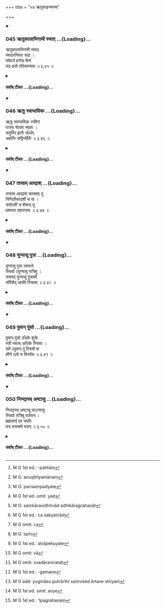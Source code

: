 +++
title = "०४ ऋतुसङ्गमनम्"

+++
<div class="js_include" includetitle="true" newlevelforh1="3" unfilled url="/kalpAntaram/smRtiH/manuH/vishvAsa-prastutiH/03/045_RtukAlAbhigAmI_syAt.md">
<details open><summary><h3>045 ऋतुकालाभिगामी स्यात् ...{Loading}...</h3></summary>

ऋतुकालाभिगामी स्यात्  
स्वदारनिरतः सदा ।  
पर्ववर्जं व्रजेच् चैनां  
तद्-व्रतो रतिकाम्यया  ॥ ३.४५ ॥
</details>
</div>
<div class="js_include collapsed" newlevelforh1="4" title="सर्वाष् टीकाः" unfilled url="/kalpAntaram/smRtiH/manuH/sarvASh_TIkAH/03/045_RtukAlAbhigAmI_syAt.md">
<details><summary><h4>सर्वाष् टीकाः ...{Loading}...</h4></summary>
<details><summary>गङ्गानथ-मूलानुवादः</summary>

One should observe the rule of approaching (one’s wife) during the period of her season,—ever attached to his own wife. In consideration of her he may approach her with a desire for sexual intercourse, except on the sacred days.—(45)
</details>
<details><summary>मेधातिथिः</summary>

उक्तो विवाहः । तस्मिन् निर्वृत्ते समुपयाते दारत्वे तद् अहर् एवेच्छयोपगमे प्राप्ते तन्निवृत्त्यर्थम् इदम् आरभ्यते । 

- न विवाहसमनन्तरं तद् अहर् एव गच्छेत्, किं तर्हि ऋतुकालं प्रतीक्षेत । गृह्यकारैस् तु "अत ऊर्ध्वम् अक्षारलवणाशिनौ ब्रह्मचारिणाव् अधःशायिनौ स्यातां । त्रिरात्रं द्वादशरात्रं संवत्सरं वा" (आश्ग् १.७.११) पठितम् । तत्र सत्य् अपि संवत्सरस्यान्तरापतिते[^१०४] ऋतौ गमनं नास्ति । एवम् अस्मात् कालाद् ऊर्ध्वम् असत्य् ऋतौ गमनं नास्ति । एवम् एते स्मृती अविरोधिन्यौ भवतः । त्रिरात्रादीनां तु विकल्पः अत्यन्तरागपीडितयोर् गमनम्, दैयवतोर् तु ब्रह्मचर्यम् ।


[^१०४]:
     M G 1st ed.: -patitaṃ

- **ऋतुर्** नाम स्त्रीणां शोणितदर्शनोपलक्षितः शरीरावस्थाविशेषो गर्भग्रहणसमर्थः काल उच्यते । उपलक्षणत्वाच् च दर्शनस्य निर्वृत्ते ऽस्मिन् वक्ष्यमाणकालानुवर्ती भवत्य् एव । तस्य काल **ऋतुकालः** । साहचर्याद् वा काल एव ऋतुः । तथा च समानाधिकरणसमासः । ऋतुकाले ऽभिगन्तुं व्रतम् अस्येत्य् **ऋतुकालाभिगामी** । व्रते इति णिनिः (पाण् ३.२.२०) यथा स्थण्डिलशायी अश्राद्धभोजीति । **स्याद्** भवेद् इत्य् अर्थः । यद्य् अप्य् अस्तिपरा विधिविभक्तिस् तथाप्य् उपगमव्यापारं निदधाति, **अभिगामी स्याद्** अभिगच्छेद् इत्य् अर्थः । न ह्य् अनुपगच्छन्न् अभिगामी भवति ।

- <u>कीदृशं</u> पुनर् एतद् व्रतम् । किम् ऋताव् अभिगन्तव्यम् एव, अथर्ताव् एव गन्तव्यम् इति । एतद् उक्तं भवति । किम् अयं नियम उत परिसंख्येति । ननु च व्रतम् इति शास्त्रतो नियम उच्यते । तत्रैव चायं णिनिः । अतः परिसंख्या कथम् आशङ्क्यते ।

- <u>उच्यते</u> । परिसंख्यायाम् अपि शास्त्रीयत्वं नियमरूपता च विद्यत इति दर्शयिष्यामः । 

- <u>कस्</u> तर्ह्य् अन्योर् विशेषः । 

- <u>विधिविशेषो</u> नियमः । 

- <u>अथ</u> विधिः कः । 

- <u>यः</u> शब्दः कर्तव्यताबोधकः "अग्निहोत्रं जुहुयात् स्वर्गकामः" इति । न ह्य् अग्निहोत्रस्यैतद् वचनम् अन्तरेणान्यतः कुतश्चित् कर्तव्यतावगमः । नियमः पुनर् यत्रादृष्टसिद्ध्यर्थस्य वचनम् अन्तरेण पाक्षिकी प्राप्तिः । यथा "समे यजेत" इति दर्शपौर्णमासादियागविधानाद् देशमात्रम् आक्षिप्तम् । न हि कश्चिद् देशम् अनाश्रित्य यागप्रयोगः संभवति । द्विविधश् च देशः, समो विषमश् च । यत्र यदा तावत् समे यजेत तदैतद् वचनम् अनुवाद एव । यदा त्व् इच्छाया निरङ्कुशत्वाद् विषमे यियक्षति तदैतद् वचनं समदेशं विदधद् अर्थवत्, विहिते समे विषमस्यानाश्रयणम् अविधानात् । एतत् सामर्थ्यात् तन्निवृत्तिः । विधिनिबन्धने ह्य् अनुष्ठाने किम् इत्य् अविहितं क्रियेत । तत्करणे हि न यथाचोदितानुष्ठानसिद्धिः । 

- इदं चात्र स्मार्तम् उदाहरणम् । "प्राङ्मुखो ऽन्नानि भुञ्जीत" । भुञ्जानस्य यदृच्छया यां कांचिद् दिशम् आश्रित्य भोजनं प्राप्तम् । तत्र कदाचित् प्राची कदाचिद् इतरा या काचित् प्राप्ता । तत्र यदा प्राची न तदेतरा, यदेतरा न तदा प्राचीति । तत्राप्राप्तिपक्षे विध्यर्थं वचनं "प्राङ्मुखो ऽन्नानि भुञ्जीत" इति । तत्रातिक्रमाच् छास्त्रार्थं जहाति । 

- एवम् इह यदृच्छयोपगमनम् ऋताव् अनुपगमनम्, पक्षे विधीयमानम् उपगमनम् अननुष्ठीयमानम्[^१०५], शास्त्रातिक्रमकारितां जनयेत् । यथान्ये शास्त्रविहितार्था अतिक्रम्यमाणाः प्रायश्चित्तहेतवो भवन्ति तथानुगमनम् । 


[^१०५]:
     M G: anuṣṭhīyamānaṃ

- अथर्ताव् अनृतौ च गमने रागतः प्राप्ते वचनम् ऋताव् उपेयाद् इति, तदैवं वचनं मृग्यते- ऋताव् एवोपेयाद् अनृताउ न गच्छेत् । यथा "पञ्च पञ्चनखा भक्ष्याः" इति क्षुत्प्रतिघातेनार्थेन शशकादिष्व् अपि पञ्चनखेषु भक्ष्यता प्रसक्ता तद्व्यतिरिक्तेष्व् अपि वानरादिषु । न च तत्र पर्यायेणैव प्रवृत्तिः । युगपत् तत्र चान्यत्र च प्रसक्तौ "पञ्च पञ्चनखा भक्ष्याः" इति वचनम् इतरपरिसंख्यानार्थं संपद्यते[^१०६] । एवम् इह परिसंख्येति ।


[^१०६]:
     M G: parisaṃpadyate

- <u>ननु</u> च परिसंख्यां दोषत्रयवतीम् आचक्षते । त्रयो हि तत्र दोषाः प्रादुःष्युः, स्वार्थत्यागः परार्थकल्पना प्राप्तबाधश् च । "पञ्च पञ्चनखा भक्ष्याः" इति यदान्वयतः पञ्चनखविषयं भक्षणं प्रतीयते तदा तत्त्यक्तं भवति, तद्व्यतिरिक्तनिषेधपरत्वाद् वाक्यस्य । अश्रुतश् च निषेधः, अतः परार्थकल्पना । अर्थित्वाच् च सर्वविषयं भक्षणं यत् प्राप्तं तस्य बाधः । एवम् एतेन परिसंख्यायां त्रयो दोषाः ।

- <u>नैतत् सारम्</u> । सत्य् अर्थित्वे श्रुत्यर्थासंभवे वाक्यस्यानर्थक्यं मा भूद् इत्य् एतत्परता न विरुद्धा ।

- विधिर् अत्यन्तम् अप्राप्तौ नियमः पाक्षिके सति ।

- तत्र चान्यत्र च प्राप्तौ परिसंख्या नखिष्व् इव ॥ (त्व् १.२.४२)

- किं पुनर् अत्र युक्तम् । "तत्र चान्यत्र च प्राप्तौ" परिसंख्यालक्षणस्य विद्यमानत्वात् परिसंख्येति । ऋताव् अपि गमनं प्राप्तम् अनृताव् अपि । न तु यदर्तौ तदानृताव् इति । यथा सत्य् अर्थित्वे यद्[^१०७] भोजनं तत्र नियमो ऽश्राद्धम् न पुनर् आहारत्यागेन अश्राद्धम् एव भुञ्जान आस्ते । एवम् इह सति खेदे यद् गमनं तत्र नियमो ऽनृतौ न गच्छेद् इत्य् अवगच्छति । अर्थित्वाच् च गमने प्रसक्ते कालविदानपरतैव युक्ता वाक्यस्य । अन्यथानारब्धो ऽर्थ उपदिष्टः स्यात् । किंचापत्योत्पत्तिविधेः कृतविवाहस्यानुष्टेयत्वाद् ऋतौ च तत्संभवात् प्राप्तम् एव गमनम् । उत्पन्नपुत्रस्य च न द्वितीयपुत्रोत्पादनं वैधम् । अपत्यम् उत्पादयेद् इत्य् एकत्वविवक्षायां विध्यर्थनिवृत्तेः । न च गमनम् एवादृष्टार्थतया शक्यं विधातुम् । संकारविधित्वाधिकारग्रहणात्[^१०८] कल्पनायाश् चाशक्यत्वाद्[^१०९] अपत्योत्पत्तिविध्याक्षेपाद् ऋतौ गमनस्य । यदि चात्रर्ताव् उपेयाद् इति तद् अनृतुप्रतिषेधार्थम् । तत्रानुवादः परं परिसंख्या । तत्र ह्य् अर्थान्तरलक्षणयाप्य् अर्थवत्ता भवति ।


[^१०९]:
     M G 1st ed.: ca śakyatvād


[^१०८]:
     M G: saṃkāravidhitvād adhikāragrahaṇāt


[^१०७]:
     M G 1st ed. omit: yad

- एवं च[^११०] कृत्वा गौतमीयेनाविप्रतिपत्तिः । एवं तत्रोक्तम्- "ऋताव् उपेयात् सर्वत्र वा प्रतिषिद्धवर्जम्" इति (ग्ध् ५.१–२) । "सत्वत्र वा" इत्य् एष विकल्पः कामचारानुज्ञानार्थः । न पुनः सर्वदर्ताव् अनृतौ च नियमोपपत्तिः । यदि च पूर्वत्र "ऋताव् उपेयात्" इति नियमः, "सर्वत्र वा" इत्य् अत्रापि स एवोपेयाद् इत्य् अनुप्रयुज्यमानशब्दो नियमार्थः प्राप्नोति एकप्रक्रमत्वात्, न हि[^१११] स एव शब्दः पुनर् अनुच्चार्यमाणो भिन्नार्थो भवितुं युक्तः । न चर्तोर् अन्यत्र नियमार्थतोपपद्यते इत्य् उक्तम् । तस्माद् ऋतौ गमनवचनम् अनृतौ प्रतिषेधार्थम् । तत्रानुत्पन्नपुत्रस्य विध्यन्तरान् नियम एव । उत्पन्नपुत्रस् तु यथाकामी ।


[^१११]:
     M G: tarhi


[^११०]:
     M G omit: ca

- अनृतौ प्रतिषिद्धे गमने भार्येच्छया पुनः प्रतिप्रसूयते **पर्ववर्जं व्रजेच् चैनां तद्व्रत** इति । **तद्** इति भार्यायाः प्रत्यवमर्शः । तच्चित्तग्रहणं व्रतम् अस्येति **तद्व्रतः** । **रतिकाम्यया** विनाप्य् अपत्यार्थेनोत्पन्नपुत्र ऋताव् अनुत्पन्नपुत्रो वानृतौ सुरतसंभोगेच्छया **तद्व्रत एनां व्रजेन्** नात्मेच्छयेत्य् अर्थः । 

- अथ वा **तच्**छब्दो **रतिकाम्यये**त्य् अत्राप्य् अपेक्ष्यते,[^११२] स्मृतिशास्त्रत्वाद् अस्य । तद् रतिकाम्यया पर्ववर्जम् अन्यत्रापि व्रजेत् । तत्रैवाकारश्लेषो द्रष्टव्यः, अरतिकाम्यया अत्मन इति शेषः । यथा तु व्याख्यातं तथा न किंचिद् अत्राप्रश्लेषेणापि वा[^११३] तच्छब्दस्य समासोपसर्जनस्यासंबन्धेन । पर्वाणि वक्ष्यति । अमावास्याम् अष्टमीं च पौर्णमासीं चतुर्दशीम् इति । **स्वदारनिरतः**[^११४] । स्वदारेषु निरतः स्यात् तत्प्रीतिभावनापरः । अथ वा स्वदारेष्व् एव रमते न परदारान् रमयेद् इति परदारप्रतिषेधः । **सदा** यावज्जीवम् एतद् व्रतं परिपालनीयम् । 


[^११४]:
     M G omit: svadāranirataḥ


[^११३]:
     M G omit: vā


[^११२]:
     M G 1st ed.: atrāpekṣyate

- अतः स्थितम् एतत् । त्रीणि वाक्यान्य् अत्र- ऋतुकालाभिगामी स्याद् इत्य् एतद् एकम् । अनुत्पन्नपुत्रस्य नियमानुवादरूपं द्वितीयम्, भार्याप्रयुक्तस्य पर्ववर्जम् ऋताव् अनृतौ च न सुरतेच्छया । स्वदारनिरत इति तृतीयम् । एषां च पदयोजना- ऋतुकालाभिगामी स्याद् अपत्यार्थम्, रतिकाम्यया तु तद्व्रत एनां व्रजेत्, स्वदारनिरतश् च स्यात् ॥ ३.४५ ॥
</details>
<details><summary>गङ्गानथ-भाष्यानुवादः</summary>

Marriage has been described. Marriage having been accomplished, and the
wifehood of the girl having been established, one might have the idea
that he was entitled to have intercourse with her that same day; hence,
with a view to preclude the possibility of this being done, the text
proceeds with the following rules.

One should not have recourse to his wife immediately after marriage, on
the same day; he should wait for her puberty. In fact, the authors of
*Gṛhyasūtras* have declared that ‘after marriage, for three days or
twelve days, or tor a year, the pair should take food without salt,
observing continence and lying down upon the ground.’ (*Āśvalayana*, 1.
8. 10-12.) Hence, if puberty appears in course of the year, there should
be no intercourse; similarly, even after the said time, there is to be
no intercourse before puberty. In this manner, there is to inconsistency
between the present text and the rule laid down by Aśvalāyana. As for
the mention of the option of ‘three days,’ etc., what is meant is that,
if the pair happen to be very passionate, they might adopt the lesser
periods, but others should observe continence (for the full period of
twelve months).

‘*Season*’ is that period of time during which the bodily condition of
woman is marked by a flow of blood and indicates her capacity for
conception. The actual sight of blood being merely an indication, even
after the actual flow has ceased, the time that follows—up to the limit
to be described below—is also called the ‘season.’ Or, because of the
association of the name ‘season’ with the term ‘period,’ the period
itself may be regarded as the ‘season;’ and in this case, we would have
the appositional compound (in ‘*ṛtukāla*’).

The person who has resolved to approach only during the season is culled
‘*one who observes the rule* *of* *approaching only during the season*;’
the affix ‘*ṇini*’ (in *gāmī*) having the sense of *vote* or *resolve*,
according, to Pāṇini 3. 2. 20; just as we have in the case of such terms
as ‘*sthaṇḍilaśāyī*,’ ‘*aśrāddhabhojī*,’ and the like.

‘*Syāt*’— should be. Even though the injunctive ending has been added to
the root ‘*as*,’ *to be*, yet what it enjoins is the act of
‘approaching;’ the phrase ‘*abhigāmī syāt*’ being equivalent to
‘*abhigacchet*, ‘should approach;’ specially as, unless one does the act
of *approaching*, he cannot become ‘*abhigāmin*.’

What sort of ‘*rule*’ is this? (*a*) is it that one must approach her
during the ‘season?’ (*b*) or that he should approach *her only*, during
the ‘season?’ That is to say, is the rule *restrictive* or *preclusive*?

“Well, the very name ‘*vrata*,’ ‘*vow*,’ indicates scriptural
*restriction*; and the verbal affix ‘*ṇini*’ denotes ‘vow;’ so that why
should there be any question of its being *preclusive?*”

Our answer to this is as follows:—We shall show later on that
*preclusion* also is scriptural in character and restrictive in form.

“What then is the difference between the two?”

Restriction is supplementary to Injunction.

“What is Injunction?”

Injunction is that word which expresses the idea of some act to be done;
*e.g*., in the sentence ‘one desirous of Heaven should offer the
Agnihotra.’ With the exception of this sentence, there are no other
words which could give us the idea of the *Agnihotra* as something to be
done. We have ‘restriction’ in a case where the partial idea of
something to be done for the purpose of a transcendental result is
obtained even without the scriptural words; *e.g*., if we have the
injunction ‘one should offer the sacrifice on even ground,’ in
connection with the *Daśapūrṇamāsa* sacrifices, the idea of some place
in general where they are to be performed is implied by the nature of
the act itself; no sacrifice can be performed, except at some place; and
places are of two kinds, *even* and *uneven*; now, in the event of the
sacrificer happening to select an even spot \[merely on the strength of
the general injunction of the sacrifice\],—the words, ‘should offer the
sacrifice on even ground,’ become merely descriptive; but if, by reason
of man’s desire being untramelled, some one were to elect to perform his
sacrifice on *uneven* ground, then the words, ‘should offer the
sacrifice on even ground,’ become useful by asserting the necessity of
adopting *even* ground; for, when the words clearly enjoin the *even*
ground, the avoiding of *uneven* ground follows directly from the fact
of its not being enjoined; so that the avoiding of uneven ground is
obtained from the implication of the injunction of even ground. For
every performance being dependent upon injunction, wherefore could there
be adoption of what is not enjoined at all? If such were adopted, there
would be no accomplishment of the act in due accordance with what has
been enjoined.

\[ The above being an example of Restriction from *Śrauta* literature\]
we have an example from *Smārta* literature in the shape of the
Injunction—‘One should eat food facing the East.’ When a man is going to
take food, it is open to him to face any direction he likes; so that at
one time he might face the East, at another he might face the West, or
any other direction; and when he would face the East, he would not face
any other, while when he would face another direction he would not face
the East. Hence in the event of the man electing to face another
direction, the injunction that ‘one should eat food facing the East’
comes in useful; and by disobeying this, one would be transgressing a
scriptural injunction.

Similarly, in the case in question, the act of approaching one’s wife at
any time one chooses aṇd not approaching her during the ‘season,’ would
make one open to the charge of transgressing the scriptural injunction;
as he would, partially (*i.e*., by not approaching during ‘season,’ and
by approaching out of season) be omitting to do what has been directly
enjoined; and the act of approaching (out of season) would make him
subject to expiation in the same manner as the transgressing of other
acts enjoined in the scriptures. When it is open to one to approach
one’s wife, through passion, both during ‘season’ and out of it, then we
have use for such a direction as ‘one should approach one’s wife *only
during season, and never out of season*,’ Just as the direction ‘five
five-nailed animals are edible,’ has its use when it is open to man,
under the influence of hunger, to eat the hare, etc., (which are
permitted), as well as the monkey and the rest (which are not
permitted). In this case, there is nothing to indicate that the two sets
of animals may he eaten in turn (as it is possible in the case of the
approaching of one’s wife during ‘season’ and also, at another time,
‘out of season’). So that in the case just cited (of the edibility of
five five-nailed animals), there is possibility of both (eating of hare,
etc., and eating of monkey, etc.) being done simultaneously; and hence
we have the direction ‘*only five* five-nailed animals are edible,’
which serves to preclude the other alternative (of *all* five-nailed
animals being eaten). And thus, in this case, we have *Preclusion*.

“But they say that Preclusion is beset with three defects: in every case
of Preclusion three defects crop up: (1) the renouncing of its meaning,
(2) the assuming of a different meaning and (3) the setting aside of
what is possible.

\(1\) Now in the case of the words, ‘five five-nailed animals are
edible,’ the idea afforded by it is in the affirmative form—‘five
five-nailed animals should be eaten:’ and this is renounced when the
words are taken to mean the negativing of the eating of animals other
than the five.

\(2\) Further, no negation is expressed by the words of the sentence;
hence, when it is taken as *preclusive*, a meaning different from its
own becomes assumed.

\(3\) Lastly, it being open to the hungry man to eat all animals, when
the sentence is token as preclusive, that which is possible becomes set
aside. These are the three defects that beset every case of preclusion.”

There is nothing in all this. If the man is hungry, the eating of
animals is already open to him; so that no injunction being needed for
that purpose, it is not possible for the sentence to be taken in its
direct sense (that certain animals shall be eaten); and hence, in order
to guard against the futility of the injunction (if token
affirmatively), if it is taken in the negative sense (of *preclusion*),
there can be no incongruity in this. It has been thus declared—‘when
what is laid down is what is absolutely unknown, it is a case of
*injunction*; it is a case of *Restriction* when the course laid down is
partially (*i.e*., optionally) possible; and it is a case of
*Preclusion* when what is laid down is possible, as also something
else.’ (*Tantravārtika* 1. 2. 42).

Now we have to consider what is the right view to take in regard to our
text.

Since the present case fulfills the condition of Preclusion that ‘what
is laid down is possible, as well as something else,’ it should be taken
as a Preclusion. It is possible for the man to approach his wife ‘during
the season’ as well as ‘out of season;’ but if the approaching is done
‘daring season,’ then it cannot be done ‘out of season’ at the same time
(*i.e*., both alternatives are not possible at the same time). Just as
when the man is hungry, it is open to him to eat at *śrāddhas* as well
as not at *śrāddhas*; and when the rule says, ‘he should eat not at
*śrādḍha*,’ he simply avoids eating at *śrāddhas*; and he does not give
up all food, seeking thereby to obey the injunction of not eating at
*śrāddhas*;—similarly, when the man has a longing for intercourse, it is
open to him to have recourse to it at all times, and we understand the
present rale to mean that ‘one should not approach one’s wife out of
season.’ The act of approaching itself being already possible by reason
of the man himself desiring it, it is only right that the sentence
should be taken as laying down the proper time for that act. Otherwise,
it would be prescribing something not referred to before at all.
Farther, the obeying of the injunction of begetting children is possible
only for one who has married; and this begetting is possible only by
approaching one’s wife daring ‘season;’ so that the act of approaching
daring ‘Beason’ is already rendered possible by all this. Then, again,
for one who has already got a child, the act of approaching oue’s wife
again for the purpose of begetting a second child cannot be regarded as
being done in accordance with the injunction of begetting children, for
the injunction being in the form ‘one should beget a child,’ and the
singular number in ‘child’ being meant to be significant, the injunction
will have been duly fulfilled by the- begetting of the first child.
\[Thus, then, there would be no point in the present text enjoining the
act of approaching one’s wife during ‘season’\]. Nor could the
approaching be taken as laid down for the purpose of accomplishing a
transcendental result; because it is not possible to impose upon it
either the character of a sacramental rite, or that of an act for a
definite result; specially, as the act of approaching during ‘season’ is
already implied by the injunction of ‘begetting a child.’ From all this
it follows that the statement that ‘one should approach one’s wife
during season’ is meant to prohibit the act ‘out of season;’ so that, in
its own(?) form, it is merely re-iterative (of what has been enjoined in
regard to the begetting of a child), but in its indirect sense it is a
*Preclusion*. And when thus taken in this indirect sense, the passage
comes to serve a distinctly useful purpose.

When it is thus, taken, then this text does not conflict with what has
been said in Gautama’s work. In the latter, it is asserted—‘one should
approach one’s wife during season, or at all times, with the exception
of the sacred days’ (5. 1-2); and here the phrase, ‘or at all times,’
mentions an option, which permits freedom of action; and there would be
no point in laying down any such rule as ‘one may do the act *at all
times*, during season as well as out of season;’ and (as the words
stand) when the preceding clause is taken as laying down the rule that
‘one should approach one’s wife during season,’ the same verb, ‘should
approach,’ being construed with the subsequent phrase, ‘at all times,’
this also would have to be regarded as a rule, occurring as it does in
the same context as the preceding rule; specially because, so long as
the word is not actually repeated in the text (and is construed with the
latter clause only as it stands in the preceding clause), no different
meaning can be attributed to it. And it has already been explained that
there would be no point in any restriction being imposed, apart from the
‘season.’

From all this it follows that the assertion regarding ‘approaching
during season’ is meant to prohibit the act ‘out of season.’ For one who
has not yet got a son, the restriction (regarding approaching during
season only) is got at from a different injunction (that of begetting a
child); but for one who has already got a son might do what he likes
(hence the prohibition becomes useful).

The act of approaching the wife out of season having been prohibited,
the text proceeds to make an exception in the case of the wife evincing
a desire for intercourse—‘*In consideration of her, he may approach her,
except on the sacred days*.’ ‘Her’ refers to *the wife*. ‘*In
consideration of her*,’—*i.e*., intent upon pleasing her mind.

‘*With the desire for sexual intercourse*,’ ‘*ratikāmyayā*,’ *i.e*., in
consideration of her wishes,—not by one’s own wish—one may approach her
with a view to the pleasures of sexual intercourse,—one who has already
got a son may do this during ‘season,’ and one who has not got a son may
do it out of season.

Or, the pronoun ‘*tat*’ (in ‘*tadvrataḥ*’) may be construed with
‘*ratikāmyayā*;’ such irregular construction being permissible, in view
of the work being a text-book of *Smṛti*. The meaning in this case would
be—‘with a view to giving *her* pleasure, he may approach her at other
times also, except on the sacred days.’ And in this case, we might
assume the presence of an ‘a,’ the term being ‘*aratikāmyayā*’—*i.e*.,
‘*not* with a view to giving pleasure to himself.’ But in the
explanation that has been given before, there would be no use for
assuming this ‘a,’ nor for construing the pronoun ‘*tat*’ apart from its
context.

The ‘*sacred days*’ shall be described later on (4. 128) as—‘the
moonless day, the eighth day, the full-moon day and the fourteenth day.’

‘*Attached to his own wife*’—*i.e*, one should be ever bent upon
satisfying her. Or, it may be taken as the prohibition of having
recourse to others’ wives, the meaning being—that ‘one should love one’s
own wife, and should never make love to the wife of another person.’

‘*Ever*’—throughout life one should observe this rule.

Thus the conclusion is that the present verse contains three
statements.—(1) the first is that ‘one should approach one’s wife during
season,’ which only reiterates a rule already laid down elsewhere for
one who has not yet got a son; (2) the second statement is that ‘when
urged by one’s wife, one should approach her with a view to sexual
intercourse, during season as well as out of season, except on the
sacred days;’ (3) and the third is that ‘one should be attached to one’s
own wife only.’ The verbal construction would be (*a*) ‘one should
approach one’s wife during season,’ for the purpose of begetting
children; (*b*) ‘with a desire for sexual intercourse he should, in
consideration of her, approach her;’ (*c*) ‘he should be attached to his
own wife.’—(45)
</details>
<details><summary>गङ्गानथ-टिप्पन्यः</summary>

‘*Tadvrataḥ*’—‘In consideration of her’ (Medhātithi and
Kullūka);—‘careful to keep the said rule regarding the *Parvas*’
(Nārāyaṇa). The *Parvas* are described in 4.128.

This verse is quoted in *Parāśaramādhava* (Ācāra, p. 497), which adds
the following explanation;—‘*Ṛtu*’, ‘season’, is the name given to the
period of sixteen days, counted from the first day of the menstrual
flow,—during which the woman is capable of conceiving;—during this
‘season’ one should always approach his wife for the purpose of
obtaining a child; and if is only his wife that the man should
approach;—but during the ‘season’ the ‘second days’ should be
avoided:—even apart from the season,one may approach his wife, when
specially desired by her.

It is quoted in *Vīramitrodaya* (Saṃskāra, p. 162), which explains
‘*tadvrataḥ*’ as ‘intent upon begetting a child’; and it is added that
what is meant is that ‘one should never omit to approach his wife during
her season’.

*Vīramitrodaya* (Āhnika, p. 558) quotes the verse and adds the following
notes:—‘*Ṛtu*’, ‘season’, denotes the woman’s capacity of conceiving;
and the time during which the capacity is present is called the ‘period
of the season’—‘*Tadvrataḥ*’ means ‘who is intent upon the
approaching’;—this approaching during the period beyond the ‘season’ is
sanctioned with a view to guarding the impassioned woman from going
astray.

This is quoted in *Hemādri* (Kāla, p. 724):—and in *Smṛticandrikā*
(Saṃskāra, p. 41), which explains ‘*tadvrataḥ*’ as ‘bent upon getting a
son’, and adds that the implication is that ‘during the period, even
though the man may not be keenly desirous of intercourse, yet he should
have recourse to his wife for the purpose of begetting a son’, as
otherwise he would be incurring a sin.
</details>
<details><summary>गङ्गानथ-तुल्य-वाक्यानि</summary>

**(verses 3.45-50)  
**

*Gautama* (5.1-2).—‘He shall approach her during the season; or on all
days except those that have been prohibited.’

*Āpastamba-Dharmasūtra* (2.1.15, 18).—‘By approaching his wife during
the seasons, one maintains one’s vows; even during the intervening days,
ho should approach only his wife.’

*Vaśiṣṭha* (12.18).—‘He should have intercourse only with his wife,
during her seasons, except the forbidden days.’

*Viṣṇu* (69.1).—‘He shall not approach his wife on the eighth,
fourteenth and fifteenth days of the fortnight.’

*Yājñavalkya* (1.79-81).—‘Sixteen are the *nights of season* for women;
during this season, he shall lie with her on the even nights, avoiding
the first four nights; acting thus, he would be as good as a Religious
Student. In approaching his wife, he shall avoid the asterisms of Maghā
and Mūla. Or, he may approach her according to his desire, always
bearing in mind what is good for women; he should ever remain devoted to
his own wife.’

*Pāraskara Gṛhyasūtra* (1.11.7-8).—‘Having married her, he should go to
her during her seasons; or whenever they desire.’

*Hārīta* (Vīramitrodaya-Āhnika, p. 559).—‘After she has bathed on the
fourth day, he shall approach her on the even nights.’

*Ātharvaṇa Śruti* (Parāśaramādhava, p. 497).—‘Those who have recourse to
sexual intercourse during the day, pour out their life-breath; if one
has intercourse during the night, it is as good as celibacy.’

*Śaṅkha-Likhita* (Parāśaramādhava, p. 497).—‘Even during the period, one
shall not have intercourse during the day.’

*Devala* (Parāśaramādhava, p. 498).—‘If a man, when healthy, does not
approach his wife during the period, he incurs the sin of killing the
embryo.’

*Baudhāyana* (Parāśaramādhava, p. 498).—‘If a man approaches not his
wife during the period, for three years, he incurs the sin of killing
the embryo. He who approaches not his wife during the period, and who
approaches her apart from the period, the sin of both is equal, as also
that of the man who throws out his semen unnaturally.’

*Bṛhaspati* (Parāśaramādhava, p. 499).—‘Excess of woman’s seed makes the
progeny female, excess of man’s seed makes the progeny male; therefore
for increasing his seed, the man shall eat oily and delicious food.’
</details>
<details><summary>Bühler</summary>

045	Let (the husband) approach his wife in due season, being constantly satisfied with her (alone); he may also, being intent on pleasing her, approach her with a desire for conjugal union (on any day) excepting the Parvans.
</details>
</details>
</div>
<div class="js_include" includetitle="true" newlevelforh1="3" unfilled url="/kalpAntaram/smRtiH/manuH/vishvAsa-prastutiH/03/046_RtuH_svAbhAvikaH.md">
<details open><summary><h3>046 ऋतुः स्वाभाविकः ...{Loading}...</h3></summary>

ऋतुः स्वाभाविकः स्त्रीणां  
रात्रयः षोडश स्मृताः ।  
चतुर्भिर् इतरैः सार्धम्  
अहोभिः सद्विगर्हितैः  ॥ ३.४६ ॥
</details>
</div>
<div class="js_include collapsed" newlevelforh1="4" title="सर्वाष् टीकाः" unfilled url="/kalpAntaram/smRtiH/manuH/sarvASh_TIkAH/03/046_RtuH_svAbhAvikaH.md">
<details><summary><h4>सर्वाष् टीकाः ...{Loading}...</h4></summary>
<details><summary>गङ्गानथ-मूलानुवादः</summary>

Sixteen days, including the four days that are censured by good men, have been declared to be the normal “season” for women.—(46)
</details>
<details><summary>मेधातिथिः</summary>

ऋतुलक्षणार्थं श्लोको ऽयम् । वैद्यकादिशास्त्रावगम्यो ऽयम् अर्थो न विधिमूल एव । एवं "युग्मासु पुत्राः" (म्ध् ३.४८) इत्य् एताव् अपि श्लोकौ । 

- **षोडशरात्रयस्** ताः **स्त्रीणां** मासि मासि **स्वाभाविक ऋतुः** । प्रमाणान्तरमूलत्वाच् चाश्रुतम् अपि मासि मासीति गम्यते । स्वभावे भवः **स्वाभाविकः** स्वस्थप्रकृतीनां यो भवति । व्याध्यादिना कस्याश्चित् प्राप्तकालो ऽपि निवर्तते, घृततिलाध्यौषधोपयोगेन रतिवशेन चाकाले ऽपि संवर्तते । अतः स्वाभाविक ऋतुस् ता रात्रय उच्यन्ते । **चतुर्भिर् इतरैः** । चत्वार्य् अहानि यानि **सद्भिर् विगर्हितानि,** प्रतिषिद्धस्त्रीस्पर्शसंभाषणादीनि, तानि च प्रथमशोणितप्रदर्शनात् प्रभृति । अहर्ग्रहणं च सर्वाहोरात्रोपलक्षणार्थम् । **तैः सह** ॥ ३.४६ ॥
</details>
<details><summary>गङ्गानथ-भाष्यानुवादः</summary>

The verse is meant to provide a definition of ‘season;’ and what is
stated here is based upon medical science, not upon any scriptural
injunctions. Similarly, the two verses beginning with the
*forty-eighth*.

‘*Sixteen days*,’ in every month, constitute the ‘natural season’ for
women. That ‘every month’ is meant, we gather from other sources, though
it is not mentioned in this verse.

‘*Normal*’—what comes by nature; *i.e*., what happens in the case of
women in normal health; in cases of disease and such other causes, the
flow is absent even when the time has arrived; and by means of such
medicines as butter and sesamum, and so forth, or by excessive sexual
intercourse, the flow is brought on even before time. Hence the sixteen
days are called the ‘normal season.’

‘*Including the four days*’—the four days that are censured by all good
men, during which the touching of, and conversing with, the woman has
been prohibited; these are the four days beginning with the first day on
which the flow of blood becomes visible. ‘*Day*’ stands for ‘day and
night.’
</details>
<details><summary>गङ्गानथ-टिप्पन्यः</summary>

This verse is quoted in *Parāśaramādhava* (Ācāra, p. 437) in support of
the view that counting from the first day of the menses, sixteen days
constitute the ‘season’, of which the first four days are condemned by
good men.

*Vīramitrodaya* (Āhnika, p. 539) quotes this verse, and adds that the
addition of the term ‘*svābhāvikaḥ*’, ‘normal,’ indicates that the
period may vary, on account of the presence of certain diseases and
other causes.

This verse is quoted also in *Nirṇayasindhu* (p. 166);—in
*Saṃskāraratnamālā* (p. 680), which adds that the specification of
‘night’ implies the prohibition of intercourse during the day;—and in
*Smṛticandrikā* (Saṃskāra, p. 38).
</details>
<details><summary>गङ्गानथ-तुल्य-वाक्यानि</summary>

**(verses 3.45-50)  
**

See Comparative notes for [Verse
3.45].
</details>
<details><summary>Bühler</summary>

046	Sixteen (days and) nights (in each month), including four days which differ from the rest and are censured by the virtuous, (are called) the natural season of women.
</details>
</details>
</div>
<div class="js_include" includetitle="true" newlevelforh1="3" unfilled url="/kalpAntaram/smRtiH/manuH/vishvAsa-prastutiH/03/047_tAsAm_AdyAsh.md">
<details open><summary><h3>047 तासाम् आद्याश् ...{Loading}...</h3></summary>

तासाम् आद्याश् चतस्रस् तु  
निन्दितैकादशी च या ।  
त्रयोदशी च शेषास् तु  
प्रशस्ता दशरात्रयः  ॥ ३.४७ ॥
</details>
</div>
<div class="js_include collapsed" newlevelforh1="4" title="सर्वाष् टीकाः" unfilled url="/kalpAntaram/smRtiH/manuH/sarvASh_TIkAH/03/047_tAsAm_AdyAsh.md">
<details><summary><h4>सर्वाष् टीकाः ...{Loading}...</h4></summary>
<details><summary>गङ्गानथ-मूलानुवादः</summary>

Of these the first four days have been deprecated, as also the eleventh and the thirteenth, the remaining ten days have been recommended.—(47)
</details>
<details><summary>मेधातिथिः</summary>

**तासां** रात्रीणां या** आद्याः** प्रथमशोणितदर्शनाच् **चतस्रस्** ता **निन्दिताः,** न तत्र गमनम् अस्ति । तिसृषु तावत् स्पर्शो ऽपि नास्त्य् अशुचित्वात् । चतुर्थ्यां तु स्नाताया वसिष्ठवचनात् सत्य् अपि शुचित्वे रतिसंभोगो नास्ति, चतसॄणां गर्हितत्ववचनात् । **या चैकादशी** या च **त्रयोदशी** सापि निन्दिता, एवं प्रतिषिद्धगमना[^११५] । ऋतुदर्शनात् प्रभृत्य् एकादशीत्रदोश्यौ गृह्येते, न चन्द्रतिथी । **तासाम्** इति निर्धारणविषयत्वेन रात्रीणां संबन्धात् समानजातीयश् च निर्धार्यतया प्रतीयते, कृष्णा गवां संपन्नक्षीरेति । षड्रात्रगमनप्रतिषेधो ऽयम् अदृष्टार्थाः । **शेषाः प्रशस्ता दशरात्रयः** । षण्णां प्रतिषेधाद् दशसु प्राशस्त्यं सिद्धम् एवानूद्यते ॥ ३.४७ ॥


[^११५]:
     M G 1st ed.: -gamane
</details>
<details><summary>गङ्गानथ-भाष्यानुवादः</summary>

‘*Of these*’—days—‘*the first four*’— beginning from the day on which
the blood is first seen—‘*have* *been deprecated*,’—*i.e*., there should
be no intercourse on those days. On the first three days, even touching
is prohibited, the woman being impure on those days; on the fourth day,
when she has bathed,—though, according to the words of Vaśiṣṭha, she is
pure—there is to be no sexual intercourse; all the four days being
equally deprecated (for that purpose).

‘*The eleventh and the thirteenth*’ days also ‘have been
deprecated,’—*i.e*., on those days also intercourse has been forbidden.
The ‘eleventh’ and the ‘thirteenth’ days are those counted from the
first day of the flow; they do not stand for the two dates of the month;
because the genitive ending in ‘*tāsām*,’ ‘of these,’ signifies
*selection*; and, as the pronoun stands for ‘days,’ it must be the same
thing (day) that is *selected*; just as in the expression, ‘of cows, the
black one gives most milk.’

This prohibition of intercourse on the said six days is with a view to a
transcendental result.

‘*The remaining ten days have been recommended*,’—(of the sixteen days)
six days having been forbidden, the commendation of the remaining ten
days follows naturally; and it is this same natural conclusion that is
reiterated here.—(47)
</details>
<details><summary>गङ्गानथ-टिप्पन्यः</summary>

This verse is quoted in *Parāśaramādhava* (Ācāra, p. 438);—in
*Vīramitrodaya* (Āhnika, p. 559), which adds that the ‘eleventh’ and
other numbers refer to the days of the ‘season;’ the eleventh day of the
‘season’ and so forth;—and in *Vidhānapārijāta* (II, p. 368) which, for
the first quarter, reads *tāsāmāpañcataḥ sarvā*, which means ‘all days
till the fifth’, coming to the same thing—that the first four days are
forbidden.

This verse is quoted in *Aparārka* (p. 104); which adds that the
‘eleventh’ and ‘thirteenth’ are meant to be the days of the ‘season’,
not of the *fortnight*;—in *Hemādri* (Kāla, p. 727), which adds that the
‘eleventh’ and ‘thirteenth’ are the days, not of the fortnight, but of
the ‘period’;—in *Saṃskāraratnamālā* (p. 682), which has the same note,
adding that such is the view of *Madanapārijāta*;—in *Smṛticandrikā*
(Saṃskāra, p. 38), which says that of the sixteen nights, the first four
arc to be avoided;—and in *Ācāramayūkha* (p. 118).
</details>
<details><summary>गङ्गानथ-तुल्य-वाक्यानि</summary>

**(verses 3.45-50)  
**

See Comparative notes for [Verse
3.45].
</details>
<details><summary>Bühler</summary>

047	But among these the first four, the eleventh and the thirteenth are (declared to be) forbidden; the remaining nights are recommended.
</details>
</details>
</div>
<div class="js_include" includetitle="true" newlevelforh1="3" unfilled url="/kalpAntaram/smRtiH/manuH/vishvAsa-prastutiH/03/048_yugmAsu_putrA.md">
<details open><summary><h3>048 युग्मासु पुत्रा ...{Loading}...</h3></summary>

युग्मासु पुत्रा जायन्ते  
स्त्रियो ऽयुग्मासु रात्रिषु ।  
तस्माद् युग्मासु पुत्रार्थी  
संविशेद् आर्तवे स्त्रियम्  ॥ ३.४८ ॥
</details>
</div>
<div class="js_include collapsed" newlevelforh1="4" title="सर्वाष् टीकाः" unfilled url="/kalpAntaram/smRtiH/manuH/sarvASh_TIkAH/03/048_yugmAsu_putrA.md">
<details><summary><h4>सर्वाष् टीकाः ...{Loading}...</h4></summary>
<details><summary>गङ्गानथ-मूलानुवादः</summary>

On the even days male children are conceived, and female ones on the uneven days; therefore one who desires a son should have recourse to ones wife on the even days of her “season.”—(48)
</details>
<details><summary>मेधातिथिः</summary>

तासु दशसु या युग्मा रात्रयः षष्ठ्य् अष्टमी दशमी द्वादशी चतुर्दशी षोषशी तासूपगच्छतः पुत्रा जायन्ते ।[^११६] **अयुग्मासु स्त्रियो** दुहितरः । **तस्मात्** पुत्रोत्पत्तिसिद्ध्यर्थं **युग्मासु संविशेद्** भजेत मैथुनधर्मेण **स्त्रियम् अर्तवे** । अनुवादो ऽयम् । अयम् अपि नियम एव- अनुत्पन्नपुत्रस्यायुग्मास्व् अगमनम् ॥ ३.४८ ॥


[^११६]:
     M G add: yugmāsu putrārthī saṃviśed ārtave striyam
</details>
<details><summary>गङ्गानथ-भाष्यानुवादः</summary>

Among the said ten days, the ‘even days’ are the sixth, the eighth, the
tenth, the twelfth, the fourteenth and the sixteenth; and when one has
intercourse with one’s wife on these days, sons are born to him.

‘*One who desires a son should have recourse to one’s wife on the even
days of her season*;’—*i.e*., because ‘*female ones*’—*i.e*., daughters
are conceived—‘on the uneven days,’—‘*therefore*’ for the bringing about
of the birth of sons, ‘*one should have recourse* to’—have sexual
intercourse with—‘*one’s wife, on the even days of her season?*’

This is a mere reiteration; and it is also a restrictive rule, the
meaning being that ‘one, for whom no sons have been born, should not
have intercourse with one’s wife on the uneven days.’—(48)
</details>
<details><summary>गङ्गानथ-टिप्पन्यः</summary>

This verse is quoted in *Parāśaramādhava* (Ācāra, p. 438), where
‘*yugmāsu*’ is explained as ‘even nights’, and ‘*samvishet*’ as ‘should
approach’;—in *Vīramitrodaya* (Āhnika, p. 559), which explains
‘*ayugmāsu*’ as ‘odd nights’, and ‘*samvishet*’ as ‘should
approach;—also in *Vīramitrodaya* (Saṃskāra p. 153) in support of the
view that ‘one who desires a son should approach his wife on the even
nights of the period, and he who desires a daughter, on the odd nights’;
and adds that though the text speaks simply of ‘nights’, yet the act
should be done *after midnight*; and also that the special mention of
the ‘night’ clearly indicates that intercourse during the day is
forbidden.

*Smṛtitattva* quotes this verse as describing the results accruing from
approaching one’s wife on certain days.

This is quoted in *Aparārka* (p. 103);—in *Hemādri* (Kāla, p. 722);—in
*Saṃskāramayūkha* (p. 16);—in *Smṛticandrikā* (Saṃskāra, p. 37);—in
*Saṃskāraratnamālā* (p. 680);—and in *Nṛsiṃhaprasāda* (Saṃskāra, p. 24
*b*).
</details>
<details><summary>गङ्गानथ-तुल्य-वाक्यानि</summary>

**(verses 3.45-50)  
**

See Comparative notes for [Verse
3.45].
</details>
<details><summary>Bühler</summary>

048	On the even nights sons are conceived and daughters on the uneven ones; hence a man who desires to have sons should approach his wife in due season on the even (nights).
</details>
</details>
</div>
<div class="js_include" includetitle="true" newlevelforh1="3" unfilled url="/kalpAntaram/smRtiH/manuH/vishvAsa-prastutiH/03/049_pumAn_puMso.md">
<details open><summary><h3>049 पुमान् पुंसो ...{Loading}...</h3></summary>

पुमान् पुंसो ऽधिके शुक्रे  
स्त्री भवत्य् अधिके स्त्रियाः ।  
समे ऽपुमान् पुं स्त्रियौ वा  
क्षीणे ऽल्पे च विपर्ययः  ॥ ३.४९ ॥
</details>
</div>
<div class="js_include collapsed" newlevelforh1="4" title="सर्वाष् टीकाः" unfilled url="/kalpAntaram/smRtiH/manuH/sarvASh_TIkAH/03/049_pumAn_puMso.md">
<details><summary><h4>सर्वाष् टीकाः ...{Loading}...</h4></summary>
<details><summary>गङ्गानथ-मूलानुवादः</summary>

A male child is born when the man’s seed is in excess, and a female child when the woman’s (is in excess); when the two are equal, there is born either a non-male or a boy and a girl; when it is weak and small in quantity, there is failure.—(49)
</details>
<details><summary>मेधातिथिः</summary>

**शुक्रं** वीर्यं पुरुषस्य रेतः, स्त्रियाः शोणितम् । उक्तं भगवता वसिष्ठेन "शुक्रशोणितसंभवः पुरुषः" इति (वध् १५.१) । स्त्रीबीजाद् अधिके पुंबीजे ऽयुग्मास्व् अपि पुत्रो जायते, युग्मास्व् अपि स्त्रीबीजस्याधिक्ये कन्यैव । अयुग्मास्व् अपि रात्रिषु पुत्रार्थिनो गमनानुष्ठानार्थम् एतत् । यदा परिपुष्टम् आत्मानं वृष्याहारयोगेन समधिकवीर्यं मन्येत स्त्रियाश् च कथंचिद् अपचयं तदा पुत्रार्थी गच्छेद् इत्य् उपदिष्टं भवति । आधिक्यं चात्र न परिमाणतः, किं तर्हि सारतः । **समे ऽपुमान्** मिश्रीकृते **पुंस्त्रियौ** । **अपुमान्** नपुंसकम् इति केचित् । अन्ये[^११७] साम्य इति पठन्ति । उभयोः साम्ये पुमान् एव । **पुंस्त्रियौ वा** । गर्भाधान्यां यदा वायुर् द्रवरूपत्वात् संसृष्टे शुक्रशोणिते समं विभजत एकत्र भागम् अन्यत्र तावद् एव तदा यमौ जायेते । तत्र समे विभागे ऽपि स्त्रीबीजाधिक्ये स्त्री, पुंबीजाधिक्ये पुमान् । **क्षीणे** बीजे सारतः **विपर्ययो** ऽग्रहणं[^११८] गर्भस्य नपुंसकोत्पत्तिर् वा ॥ ३.४९ ॥


[^११८]:
     M G 1st ed.: 'lpagrahaṇaṃ


[^११७]:
     M G 1st ed. omit: anye
</details>
<details><summary>गङ्गानथ-भाष्यानुवादः</summary>

‘*Seed*’—the man’s semen, and the woman’s ovule. Says the revered
Vaśiṣṭha—‘man is the product of semen and ovule’ (15.1).

When the man’s ‘seed’ is in excess of the woman’s, then, even on the
uneven days, a male child is conceived; similarly, on the even days also
a female child becomes conceived, if the woman’s ‘seed’ happens to be in
excess.

This statement is meant to lead the man seeking for a son to have
intercourse with his wife on the uneven days also; the sense of the
instruction being that—when the man finds that by the use of
aphrodisiacs and strengthening food he has become vigorous in his
virility, and that his wife has, for some reason or other, become weak,
then he should have intercourse with her, when desirous of getting a
son.

The ‘*excess*’ meant here is not that in *quantity*, but that in
*virility*.

*When the two are equal*, *there in burn either a non-male*, *or a boy*
and a *girl, together*. ‘*Non-male*’ stands for the hermaphrodite,
according to some people.

Some people read ‘*sāmye*;’ and it means that ‘in case of equality of
both, a non-male is born.’

‘*Or a boy and a girl*’—When the wind in the womb stirs up the mixed
semen and ovula and divides it into two equal parts—a small quantity in
-one part, and an equal quantity in another part of the womb,—then twins
are born; and in those two equal parts also, in that part where the
woman’s seed happens to be in excess the girl is born, while in the
other part, where the male’s seed is in excess, the boy is born.

When the seed is weak—in virility—then ‘*there is failure*;’ either
non-conception, or the birth of a hermaphrodite.—(49)
</details>
<details><summary>गङ्गानथ-टिप्पन्यः</summary>

This verse is quoted in *Parāśaramādhava* (Ācāra, p. 499), which remarks
that in the second line the words are ‘*same apumān*’;—and in
*Smṛtitattva* (p. 617).

*Vīramitrodaya* (Saṃskāra, p. 160) quotes this verse and adds the
following notes:—‘*Śukra*’ in the man’s case is semen; and in that of
the woman, the red ovule;—Vaśiṣṭha has declared that the human body is
made up of the semen and the ovule;—if the man’s seed happens to be in
excess of the woman’s, then the child is male, even though the sexual
intercourse might have taken place on an odd day of the period; but with
this difference that the male child born under such circumstances would
have an effeminate body;—in the event of the woman’s seed being in
excess of the man’s the child is female, even though the intercourse
might have taken place on an even day of the period; but in this case
the female child would have a masculine body;—and the reason for this
mixed character consists in the fact that the effect of the seed, which
is the material cause of the child’s body, is more potent than that of
the time of conception, which is only a ‘concomitant cause’;—when the
two seeds are in equal quantity, the child is either ‘non-male’ *i.e*.,
a eunuch, or a boy and girl—*i.e*., twins,—this latter being caused by
the bifurcation of the seed at the time of emission, leading to two
portions of it falling on two different parts of the womb.

The verse is also quoted in the *Āhnika* section (p. 559) of
*Vīramitrodaya* where we find the following notes:—

‘*Same*’—when the man’s seed and the woman’s are equal—there is born
either a non-male, a eunuch, or ‘a boy and girl’;—the seeds being
bifurcated into two parts in.equal quantities, twins, consisting of one
boy and one girl, are born;—‘*Kṣīṇe*’—when the seed is weak,—and
‘*alpe*’—small in quantity, there is ‘*viparyaya*’—failure of
conception.

This is quoted in *Saṃskāramayūkha* (p. 16), which adds that if the
intercourse takes place on an ‘even’ day but the proportion of the
woman’s ‘seed’ is larger, then the child will be a female one, but with
masculine features; and if it takes place on an odd day and the
proportion of the man’s ‘seed’ is larger, then the child will be a male
one, but with feminine features;—in *Saṃskāraratnamālā* (p. 683), which
explains ‘*apumān*’ as ‘sexless’ and there are two children, one male
and another female, if the seed become divided;—in *Nṛsiṃhaprasāda*
(Saṃskāra, p, 25a);—and in *Smṛticandrikā* (Saṃskāra, p. 40) which
explains ‘*Same*’ as ‘when there is equality of the two-seeds,’ and adds
the same notes as those in the *Mayūkha*.
</details>
<details><summary>गङ्गानथ-तुल्य-वाक्यानि</summary>

**(verses 3.45-50)  
**

See Comparative notes for [Verse
3.45].
</details>
<details><summary>Bühler</summary>

049	A male child is produced by a greater quantity of male seed, a female child by the prevalence of the female; if (both are) equal, a hermaphrodite or a boy and a girl; if (both are) weak or deficient in quantity, a failure of conception (results).
</details>
</details>
</div>
<div class="js_include" includetitle="true" newlevelforh1="3" unfilled url="/kalpAntaram/smRtiH/manuH/vishvAsa-prastutiH/03/050_nindyAsv_aShTAsu.md">
<details open><summary><h3>050 निन्द्यास्व् अष्टासु ...{Loading}...</h3></summary>

निन्द्यास्व् अष्टासु चाऽन्यासु  
स्त्रियो रात्रिषु वर्जयन् ।  
ब्रह्मचार्य् एव भवति  
यत्र तत्राश्रमे वसन्  ॥ ३.५० ॥
</details>
</div>
<div class="js_include collapsed" newlevelforh1="4" title="सर्वाष् टीकाः" unfilled url="/kalpAntaram/smRtiH/manuH/sarvASh_TIkAH/03/050_nindyAsv_aShTAsu.md">
<details><summary><h4>सर्वाष् टीकाः ...{Loading}...</h4></summary>
<details><summary>गङ्गानथ-मूलानुवादः</summary>

‘By avoiding women on the forbidden days and also on the eight other days, one remains a “religious student” (observing the vow of continence), in whatever stage of life he may happen to be.”—(50)
</details>
<details><summary>मेधातिथिः</summary>

**निन्द्यासु** षट्स्व् **अन्यासु** चानिन्द्यास्व् अप्य् **अष्टासु रात्रिषु स्त्रियो** **वर्जयन्** परिहरन् द्वे रात्री अवशिष्टे यदि गच्छति, पर्ववर्जम्, तदा **ब्रह्मचार्य् एव भवति** ब्रह्मर्यफलं प्राप्नोति । **यत्र तत्राश्रमे वसन्** । अर्थवादो ऽयम् । न तु वानप्रस्थाद्याश्रमेषु रात्र्यभ्यनुज्ञा जितेन्द्रियत्वविधानात् सर्वाश्रमेषु गार्हस्थाद् अन्येषु वीप्सायाश् चार्थवादतयाप्य् उपपत्तेः । एताश् च रात्रयो वर्ज्या न क्रमेणैव, किं तर्हि यथेच्छया पर्ववर्जं गमनं यथा न भवति तथा रात्रिद्वयम् अभ्यनुज्ञायते । किं पुनर् ब्रह्मचर्यस्य फलम् । विशेषाश्रवणात् स्वर्गः । क्वचित् तु श्रूयते- "न ब्रह्मचारी प्रत्यवैति" इति, स्वल्पैर् अतिक्रमैर् न दुष्यतीति ॥ ३.५१ ॥
</details>
<details><summary>गङ्गानथ-भाष्यानुवादः</summary>

‘*Forbidden days*’—*i.e*., the six mentioned above.

‘*Other eight days*’—which have not been forbidden.

He who avoids women on these days, and has recourse to her on the
remaining two days—avoiding the sacred days—then ‘*he remains a
religious student etc*.’—*i.e*., he obtains the fruits of continence.

‘*In whatever stage of life he may happen to be*,’—this is an
exaggeration. Certainly, intercourse with women on two days could never
be permitted for the Recluse; for the simple reason that it has been
strictly enjoined that one should keep one’s sexual organs in complete
check, in all stages of life, except that.of the Religious Student. As
for the repetition (in the phrase, ‘*yatra tatra*’), this is explicable
as occurring in an exaggerated statement.

The text does not menu that the fourteen days are to be avoided in the
order in which they are mentioned; all that is meant is that one should
not think that one may have intercourse whenever one chooses, only
leaving off the sacred days; and it is in this sense that only two days
have been permitted.

“What is the fruit of *continence*?”

Since we do not find any particular fruit mentioned (as resulting from
continence), it must be taken to be Heaven. But in some places we find
it asserted that ‘the student observing the vow of continence never
incurs sin;’ which means that he is not tainted by sins accruing from
minor transgressions.
</details>
<details><summary>गङ्गानथ-टिप्पन्यः</summary>

‘*Yatra tatrāśrame vasan*’—‘In whatever life-stage he may be’; *i.e*.,
‘whether he be a householder or a hermit *Vānaprastha*’ (Kullūka and
Nārāyaṇa).—According to Medhātithi, this is a mere *arthavāda*, and what
is said does not apply to any one except the householder;—Govindarāja
does not, like Kullūka, restrict the extension to the Hermit
(*Vānaprastha*) only, he includes the Renunciate (*Yati*) also. Buhler
remarks that ‘Kullūka justly ridicules the last opinion’; but Kullūka’s
own opinion is only a shade less ridiculous than Govindarāja’s. (See the
following note, for a good explanation).

This verse is quoted in *Vīramitrodaya* (Āhnika, p. 559), where the
foilwing notes are added:—‘*Nindyāsu rātriṣu*’—on the first four days,
the, eleventh day and the thirteeenth day;—‘*anyāsu ratriṣu*—on any
other eight days from among those not forbidden;—if one avoids
women,—*i.e*, approaching them only on two days,—the man remains ‘a
continent religious Student’;—*i.e*., he derives the results obtainable
by continence;—‘*Yatra tatrāśrame*’—*i.e*., even though he is a
Householder, he gets all that is obtainable by the chaste Student.
</details>
<details><summary>गङ्गानथ-तुल्य-वाक्यानि</summary>

**(verses 3.45-50)  
**

See Comparative notes for [Verse
3.45].
</details>
<details><summary>Bühler</summary>

050	He who avoids women on the six forbidden nights and on eight others, is (equal in chastity to) a student, in whichever order he may live.
</details>
</details>
</div>
